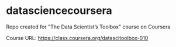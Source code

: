 datasciencecoursera
===================

Repo created for "The Data Scientist’s Toolbox" course on Coursera

Course URL: https://class.coursera.org/datascitoolbox-010
